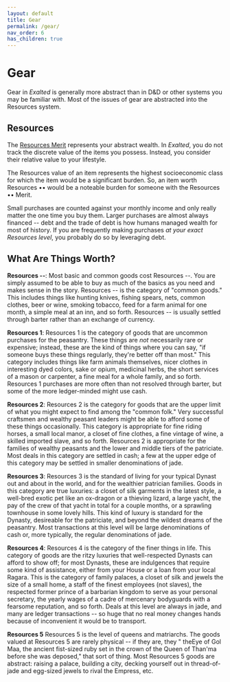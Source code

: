 ```yaml
---
layout: default
title: Gear
permalink: /gear/
nav_order: 6
has_children: true
---
```


# Gear

Gear in _Exalted_ is generally more abstract than in D&D or other systems you
may be familiar with. Most of the issues of gear are abstracted into the
Resources system.

## Resources

The [Resources Merit](/venture/character-creation/merits/#resources--to-)
represents your abstract wealth. In _Exalted_, you do not track the discrete
value of the items you possess. Instead, you consider their relative value to
your lifestyle.

The Resources value of an item represents the highest socioeconomic class for
which the item would be a significant burden. So, an item worth Resources ••
would be a noteable burden for someone with the Resources •• Merit.

Small purchases are counted against your monthly income and only really matter
the one time you buy them. Larger purchases are almost always financed -- debt
and the trade of debt is how humans managed wealth for most of history. If you
are frequently making purchases _at your exact Resources level_, you probably do
so by leveraging debt.

## What Are Things Worth?

**Resources --**: Most basic and common goods cost Resources --. You are simply
assumed to be able to buy as much of the basics as you need and makes sense in
the story. Resources -- is the category of "common goods." This includes things
like hunting knives, fishing spears, nets, common clothes, beer or wine, smoking
tobacco, feed for a farm animal for one month, a simple meal at an inn, and so
forth. Resources -- is usually settled through barter rather than an exchange of
currency.

**Resources 1**: Resources 1 is the category of goods that are uncommon
purchases for the peasantry. These things are _not_ necessarily rare or
expensive; instead, these are the kind of things where you can say, "if someone
buys these things regularly, they're better off than most." This category
includes things like farm animals themselves, nicer clothes in interesting
dyed colors, sake or opium, medicinal herbs, the short services of a mason or
carpenter, a fine meal for a whole family, and so forth. Resources 1 purchases
are more often than not resolved through barter, but some of the more
ledger-minded might use cash.

**Resources 2**: Resources 2 is the category for goods that are the upper limit
of what you might expect to find among the "common folk." Very successful
craftsmen and wealthy peasant leaders might be able to afford some of these
things occasionally. This category is appropriate for fine riding horses, a
small local manor, a closet of fine clothes, a fine vintage of wine, a skilled
imported slave, and so forth. Resources 2 is appropriate for the families of
wealthy peasants and the lower and middle tiers of the patriciate. Most deals in
this category are settled in cash; a few at the upper edge of this category may
be settled in smaller denominations of jade.

**Resources 3**: Resources 3 is the standard of living for your typical Dynast
out and about in the world, and for the wealthier patrician families. Goods in
this category are true luxuries: a closet of silk garments in the latest style,
a well-bred exotic pet like an ox-dragon or a thieving lizard, a large yacht,
the pay of the crew of that yacht in total for a couple months, or a sprawling
townhouse in some lovely hills. This kind of luxury is standard for the Dynasty,
desireable for the patriciate, and beyond the wildest dreams of the peasantry.
Most transactions at this level will be large denominations of cash or, more
typically, the regular denominations of jade.

**Resources 4**: Resources 4 is the category of the finer things in life. This
category of goods are the ritzy luxuries that well-respected Dynasts can afford
to show off; for most Dynasts, these are indulgences that require some kind of
assistance, either from your House or a loan from your local Ragara. This is
the category of family palaces, a closet of silk and jewels the size of a small
home, a staff of the finest employees (not slaves), the respected former prince
of a barbarian kingdom to serve as your personal secretary, the yearly wages of
a cadre of mercenary bodyguards with a fearsome reputation, and so forth. Deals
at this level are always in jade, and many are ledger transactions -- so huge
that no real money changes hands because of inconvenient it would be to
transport.

**Resources 5** Resources 5 is the level of queens and matriarchs. The goods
valued at Resources 5 are rarely physical -- if they are, they " theEye of Gol
Maa, the ancient fist-sized ruby set in the crown of the Queen of Than'ma
before she was deposed," that sort of thing. Most Resources 5 goods are
abstract: raising a palace, building a city, decking yourself out in
thread-of-jade and egg-sized jewels to rival the Empress, etc.
